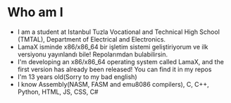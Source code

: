 # Who am I
* I am a student at Istanbul Tuzla Vocational and Technical High School (TMTAL), Department of Electrical and Electronics.
* LamaX isminde x86/x86_64 bir işletim sistemi geliştiriyorum ve ilk versiyonu yayınlandı bile! Repolarımdan bulabilirsin.
* I'm developing an x86/x86_64 operating system called LamaX, and the first version has already been released! You can find it in my repos
* I'm 13 years old(Sorry to my bad english)
* I know Assembly(NASM, FASM and emu8086 compilers), C, C++, Python, HTML, JS, CSS, C#
